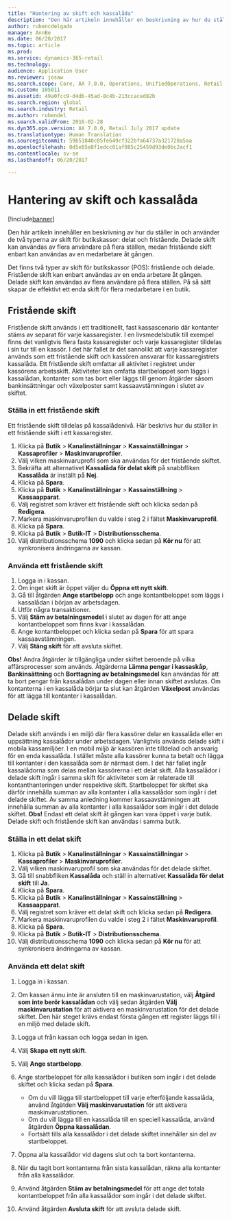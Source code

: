 ```yaml
---
title: "Hantering av skift och kassalåda"
description: "Den här artikeln innehåller en beskrivning av hur du ställer in och använder de två typerna av skift för butikskassor: delat och fristående. Delade skift kan användas av flera användare på flera ställen, medan fristående skift enbart kan användas av en medarbetare åt gången."
author: rubencdelgado
manager: AnnBe
ms.date: 06/20/2017
ms.topic: article
ms.prod: 
ms.service: dynamics-365-retail
ms.technology: 
audience: Application User
ms.reviewer: josaw
ms.search.scope: Core, AX 7.0.0, Operations, UnifiedOperations, Retail
ms.custom: 105011
ms.assetid: 49a0fcc9-d4db-45ad-8c4b-213ccaced82b
ms.search.region: global
ms.search.industry: Retail
ms.author: rubendel
ms.search.validFrom: 2016-02-28
ms.dyn365.ops.version: AX 7.0.0, Retail July 2017 update
ms.translationtype: Human Translation
ms.sourcegitcommit: 59b51840c05fe649cf322bfa64737a321728a5aa
ms.openlocfilehash: 0d5e05e8f1edcc01af985c25459d93de0bc2acf1
ms.contentlocale: sv-se
ms.lasthandoff: 06/20/2017

---
```


# <a name="shift-and-cash-drawer-management"></a>Hantering av skift och kassalåda

[!include[banner](includes/banner.md)]


Den här artikeln innehåller en beskrivning av hur du ställer in och använder de två typerna av skift för butikskassor: delat och fristående. Delade skift kan användas av flera användare på flera ställen, medan fristående skift enbart kan användas av en medarbetare åt gången.

Det finns två typer av skift för butikskassor (POS): fristående och delade. Fristående skift kan enbart användas av en enda arbetare åt gången. Delade skift kan användas av flera användare på flera ställen. På så sätt skapar de effektivt ett enda skift för flera medarbetare i en butik.

## <a name="standalone-shifts"></a>Fristående skift
Fristående skift används i ett traditionellt, fast kassascenario där kontanter stäms av separat för varje kassaregister. I en livsmedelsbutik till exempel finns det vanligtvis flera fasta kassaregister och varje kassaregister tilldelas i sin tur till en kassör. I det här fallet är det sannolikt att varje kassaregister används som ett fristående skift och kassören ansvarar för kassaregistrets kassalåda. Ett fristående skift omfattar all aktivitet i registret under kassörens arbetsskift. Aktiviteter kan omfatta startbeloppet som läggs i kassalådan, kontanter som tas bort eller läggs till genom åtgärder såsom bankinsättningar och växelposter samt kassaavstämningen i slutet av skiftet.

### <a name="set-up-a-stand-alone-shift"></a>Ställa in ett fristående skift

Ett fristående skift tilldelas på kassalådenivå. Här beskrivs hur du ställer in ett fristående skift i ett kassaregister.

1.  Klicka på **Butik** &gt; **Kanalinställningar** &gt; **Kassainställningar** &gt; **Kassaprofiler** &gt; **Maskinvaruprofiler**.
2.  Välj vilken maskinvaruprofil som ska användas för det fristående skiftet.
3.  Bekräfta att alternativet **Kassalåda för delat skift** på snabbfliken **Kassalåda** är inställt på **Nej**.
4.  Klicka på **Spara**.
5.  Klicka på **Butik** &gt; **Kanalinställningar** &gt; **Kassainställning** &gt; **Kassaapparat**.
6.  Välj registret som kräver ett fristående skift och klicka sedan på **Redigera**.
7.  Markera maskinvaruprofilen du valde i steg 2 i fältet **Maskinvaruprofil**.
8.  Klicka på **Spara**.
9.  Klicka på **Butik** &gt; **Butik-IT** &gt; **Distributionsschema**.
10. Välj distributionsschema **1090** och klicka sedan på **Kör nu** för att synkronisera ändringarna av kassan.

### <a name="use-a-stand-alone-shift"></a>Använda ett fristående skift

1.  Logga in i kassan.
2.  Om inget skift är öppet väljer du **Öppna ett nytt skift**.
3.  Gå till åtgärden **Ange startbelopp** och ange kontantbeloppet som läggs i kassalådan i början av arbetsdagen.
4.  Utför några transaktioner.
5.  Välj **Stäm av betalningsmedel** i slutet av dagen för att ange kontantbeloppet som finns kvar i kassalådan.
6.  Ange kontantbeloppet och klicka sedan på **Spara** för att spara kassaavstämningen.
7.  Välj **Stäng skift** för att avsluta skiftet.

**Obs!** Andra åtgärder är tillgängliga under skiftet beroende på vilka affärsprocesser som används. Åtgärderna **Lämna pengar i kassaskåp**, **Bankinsättning** och **Borttagning av betalningsmedel** kan användas för att ta bort pengar från kassalådan under dagen eller innan skiftet avslutas. Om kontanterna i en kassalåda börjar ta slut kan åtgärden **Växelpost** användas för att lägga till kontanter i kassalådan.

## <a name="shared-shifts"></a>Delade skift
Delade skift används i en miljö där flera kassörer delar en kassalåda eller en uppsättning kassalådor under arbetsdagen. Vanligtvis används delade skift i mobila kassamiljöer. I en mobil miljö är kassören inte tilldelad och ansvarig för en enda kassalåda. I stället måste alla kassörer kunna ta betalt och lägga till kontanter i den kassalåda som är närmast dem. I det här fallet ingår kassalådorna som delas mellan kassörerna i ett delat skift. Alla kassalådor i delade skift ingår i samma skift för aktiviteter som är relaterade till kontanthanteringen under respektive skift. Startbeloppet för skiftet ska därför innehålla summan av alla kontanter i alla kassalådor som ingår i det delade skiftet. Av samma anledning kommer kassaavstämningen att innehålla summan av alla kontanter i alla kassalådor som ingår i det delade skiftet. **Obs!** Endast ett delat skift åt gången kan vara öppet i varje butik. Delade skift och fristående skift kan användas i samma butik.

### <a name="set-up-a-shared-shift"></a>Ställa in ett delat skift

1.  Klicka på **Butik** &gt; **Kanalinställningar** &gt; **Kassainställningar** &gt; **Kassaprofiler** &gt; **Maskinvaruprofiler**.
2.  Välj vilken maskinvaruprofil som ska användas för det delade skiftet.
3.  Gå till snabbfliken **Kassalåda** och ställ in alternativet **Kassalåda för delat skift** till **Ja**.
4.  Klicka på **Spara**.
5.  Klicka på **Butik** &gt; **Kanalinställningar** &gt; **Kassainställning** &gt; **Kassaapparat**.
6.  Välj registret som kräver ett delat skift och klicka sedan på **Redigera**.
7.  Markera maskinvaruprofilen du valde i steg 2 i fältet **Maskinvaruprofil**.
8.  Klicka på **Spara**.
9.  Klicka på **Butik** &gt; **Butik-IT** &gt; **Distributionsschema**.
10. Välj distributionsschema **1090** och klicka sedan på **Kör nu** för att synkronisera ändringarna av kassan.

### <a name="use-a-shared-shift"></a>Använda ett delat skift

1.  Logga in i kassan.
2.  Om kassan ännu inte är ansluten till en maskinvarustation, välj **Åtgärd som inte berör kassalådan** och välj sedan åtgärden **Välj maskinvarustation** för att aktivera en maskinvarustation för det delade skiftet. Den här steget krävs endast första gången ett register läggs till i en miljö med delade skift.
3.  Logga ut från kassan och logga sedan in igen.
4.  Välj **Skapa ett nytt skift**.
5.  Välj **Ange startbelopp**.
6.  Ange startbeloppet för alla kassalådor i butiken som ingår i det delade skiftet och klicka sedan på **Spara**.
    -   Om du vill lägga till startbeloppet till varje efterföljande kassalåda, använd åtgätden **Välj maskinvarustation** för att aktivera maskinvarustationen.
    -   Om du vill lägga till en kassalåda till en speciell kassalåda, använd åtgärden **Öppna kassalådan**.
    -   Fortsätt tills alla kassalådor i det delade skiftet innehåller sin del av startbeloppet.

7.  Öppna alla kassalådor vid dagens slut och ta bort kontanterna.
8.  När du tagit bort kontanterna från sista kassalådan, räkna alla kontanter från alla kassalådor.
9.  Använd åtgärden **Stäm av betalningsmedel** för att ange det totala kontantbeloppet från alla kassalådor som ingår i det delade skiftet.
10. Använd åtgärden **Avsluta skift** för att avsluta delade skift.





